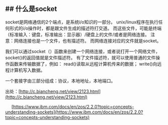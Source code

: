 ## \## 什么是socket

socket是网络通信的2个端点，是系统i/o知识的一部分。 unix/linux程序在执行任何形式的i/o操作时，都是跟文件生成的描述符打交道。 而这些文件，可能是终端（标准输入：键盘，标准输出：显示器）/硬盘上的文件/或者是网络连接。 注意：网络连接也是一个文件，也有描述符。 而网络连接对应的文件就是socket。

我们可以通过socket（）函数来创建一个网络连接，或者说打开一个网络文件， socket()的返回值就是文件描述符。 有了文件描述符，就可以使用普通的文件操作函数来传输数据了，例如： read()读取从远程计算机传来的数据； write()向远程计算机写入数据。

一个套接字由三部分组成：协议，本地地址，本地端口。

出处：[http://c.biancheng.net/view/2123.html](http://c.biancheng.net/view/2123.html)

     [https://www.ibm.com/docs/en/zos/2.2.0?topic=concepts-understanding-sockets](https://www.ibm.com/docs/en/zos/2.2.0?topic=concepts-understanding-sockets)

